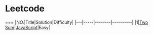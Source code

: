 # Leetcode
===
|NO.|Title|Solution|Difficulty|
|---|-----|--------|----------|
|1|[Two Sum](https://leetcode.com/problems/two-sum)|[JavaScript](001.%20Two%20Sum)|Easy|